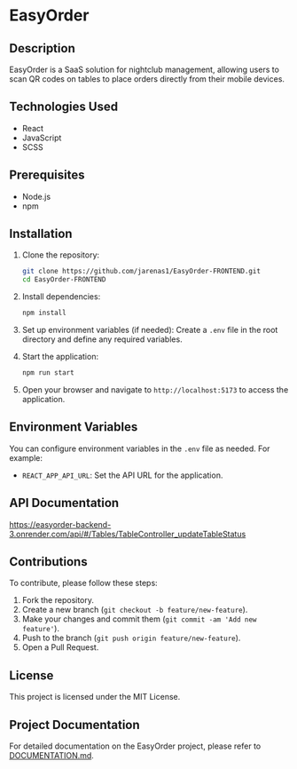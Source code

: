 # EasyOrder

## Description
EasyOrder is a SaaS solution for nightclub management, allowing users to scan QR codes on tables to place orders directly from their mobile devices.

## Technologies Used
- React
- JavaScript
- SCSS

## Prerequisites
- Node.js
- npm

## Installation
1. Clone the repository:
    ```bash
    git clone https://github.com/jarenas1/EasyOrder-FRONTEND.git
    cd EasyOrder-FRONTEND
    ```

2. Install dependencies:
    ```bash
    npm install
    ```

3. Set up environment variables (if needed):
    Create a `.env` file in the root directory and define any required variables.

4. Start the application:
    ```bash
    npm run start
    ```

5. Open your browser and navigate to `http://localhost:5173` to access the application.

## Environment Variables
You can configure environment variables in the `.env` file as needed. For example:
- `REACT_APP_API_URL`: Set the API URL for the application.

## API Documentation
https://easyorder-backend-3.onrender.com/api/#/Tables/TableController_updateTableStatus

## Contributions
To contribute, please follow these steps:
1. Fork the repository.
2. Create a new branch (`git checkout -b feature/new-feature`).
3. Make your changes and commit them (`git commit -am 'Add new feature'`).
4. Push to the branch (`git push origin feature/new-feature`).
5. Open a Pull Request.

## License
This project is licensed under the MIT License.

## Project Documentation
For detailed documentation on the EasyOrder project, please refer to [DOCUMENTATION.md](./DOCUMENTATION.md).
